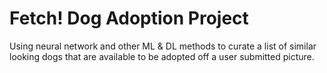 # Fetch! Dog Adoption Project

Using neural network and other ML & DL methods to curate a list of similar looking dogs that are available to be adopted off a user submitted picture. 

